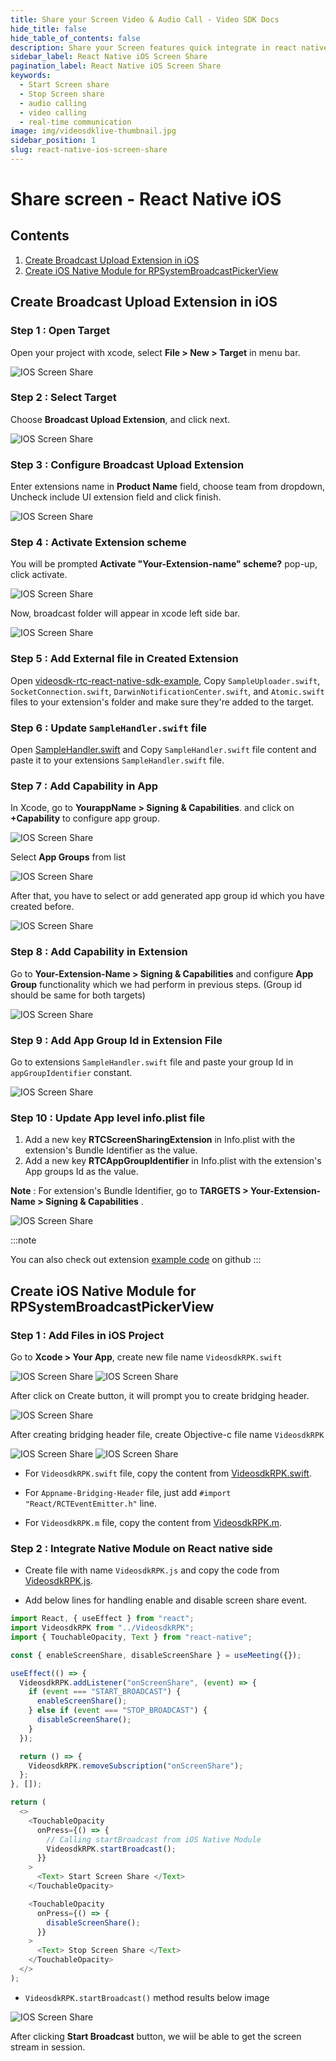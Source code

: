 ```yaml
---
title: Share your Screen Video & Audio Call - Video SDK Docs
hide_title: false
hide_table_of_contents: false
description: Share your Screen features quick integrate in react native IOS with Video SDK to add live video & audio conferencing to your applications.
sidebar_label: React Native iOS Screen Share
pagination_label: React Native iOS Screen Share
keywords:
  - Start Screen share
  - Stop Screen share
  - audio calling
  - video calling
  - real-time communication
image: img/videosdklive-thumbnail.jpg
sidebar_position: 1
slug: react-native-ios-screen-share
---
```


# Share screen - React Native iOS

## Contents

1. [Create Broadcast Upload Extension in iOS](/react-native/guide/video-and-audio-calling-api-sdk/extras/react-native-ios-screen-share#create-broadcast-upload-extension-in-ios)
2. [Create iOS Native Module for RPSystemBroadcastPickerView](/react-native/guide/video-and-audio-calling-api-sdk/extras/react-native-ios-screen-share#create-ios-native-module-for-rpsystembroadcastpickerview)

## Create Broadcast Upload Extension in iOS

### Step 1 : Open Target

Open your project with xcode, select **File > New > Target** in menu bar.

![IOS Screen Share](/img/ios-screenshare/step1-xcode.png)

### Step 2 : Select Target

Choose **Broadcast Upload Extension**, and click next.

![IOS Screen Share](/img/ios-screenshare/step2-xcode.png)

### Step 3 : Configure Broadcast Upload Extension

Enter extensions name in **Product Name** field, choose team from dropdown, Uncheck include UI extension field and click finish.

![IOS Screen Share](/img/ios-screenshare/step3-xcode.png)

### Step 4 : Activate Extension scheme

You will be prompted **Activate "Your-Extension-name" scheme?** pop-up, click activate.

![IOS Screen Share](/img/ios-screenshare/step4-xcode.png)

Now, broadcast folder will appear in xcode left side bar.

![IOS Screen Share](/img/ios-screenshare/step5-xcode.png)

### Step 5 : Add External file in Created Extension

Open [videosdk-rtc-react-native-sdk-example](https://github.com/videosdk-live/videosdk-rtc-react-native-sdk-example/tree/master/ios/BroadcastScreen), Copy `SampleUploader.swift`, `SocketConnection.swift`, `DarwinNotificationCenter.swift`, and `Atomic.swift` files to your extension's folder and make sure they're added to the target.

### Step 6 : Update `SampleHandler.swift` file

Open [SampleHandler.swift](https://github.com/videosdk-live/videosdk-rtc-react-native-sdk-example/blob/master/ios/BroadcastScreen/SampleHandler.swift) and Copy `SampleHandler.swift` file content and paste it to your extensions `SampleHandler.swift` file.

### Step 7 : Add Capability in App

In Xcode, go to **YourappName > Signing & Capabilities**. and click on **+Capability** to configure app group.

![IOS Screen Share](/img/ios-screenshare/step8-xcode.png)

Select **App Groups** from list

![IOS Screen Share](/img/ios-screenshare/step9-xcode.png)

After that, you have to select or add generated app group id which you have created before.

![IOS Screen Share](/img/ios-screenshare/step10-xcode.png)

### Step 8 : Add Capability in Extension

Go to **Your-Extension-Name > Signing & Capabilities** and configure **App Group** functionality which we had perform in previous steps. (Group id should be same for both targets)

![IOS Screen Share](/img/ios-screenshare/step11-xcode.png)

### Step 9 : Add App Group Id in Extension File

Go to extensions `SampleHandler.swift` file and paste your group Id in `appGroupIdentifier` constant.

![IOS Screen Share](/img/ios-screenshare/step12-xcode.png)

### Step 10 : Update App level info.plist file

1.  Add a new key **RTCScreenSharingExtension** in Info.plist with the extension's Bundle Identifier as the value.
2.  Add a new key **RTCAppGroupIdentifier** in Info.plist with the extension's App groups Id as the value.

**Note** : For extension's Bundle Identifier, go to **TARGETS > Your-Extension-Name > Signing & Capabilities** .

![IOS Screen Share](/img/ios-screenshare/step13-xcode.png)

:::note

You can also check out extension [example code](https://github.com/videosdk-live/videosdk-rtc-react-native-sdk-example/tree/master/ios/BroadcastScreen) on github
:::

## Create iOS Native Module for RPSystemBroadcastPickerView

### Step 1 : Add Files in iOS Project

Go to **Xcode > Your App**, create new file name `VideosdkRPK.swift`

![IOS Screen Share](/img/ios-screenshare/step18-xcode.png)
![IOS Screen Share](/img/ios-screenshare/step19-xcode.png)

After click on Create button, it will prompt you to create bridging header.

![IOS Screen Share](/img/ios-screenshare/step20-xcode.png)

After creating bridging header file, create Objective-c file name `VideosdkRPK`

![IOS Screen Share](/img/ios-screenshare/step21-xcode.png)
![IOS Screen Share](/img/ios-screenshare/step22-xcode.png)

- For `VideosdkRPK.swift` file, copy the content from [VideosdkRPK.swift](https://github.com/videosdk-live/videosdk-rtc-react-native-sdk-example/blob/master/ios/VideosdkRPK.swift).

- For `Appname-Bridging-Header` file, just add `#import "React/RCTEventEmitter.h"` line.

- For `VideosdkRPK.m` file, copy the content from [VideosdkRPK.m](https://github.com/videosdk-live/videosdk-rtc-react-native-sdk-example/blob/master/ios/VideosdkRPK.m).

### Step 2 : Integrate Native Module on React native side

- Create file with name `VideosdkRPK.js` and copy the code from [VideosdkRPK.js](https://github.com/videosdk-live/videosdk-rtc-react-native-sdk-example/blob/master/VideosdkRPK.js).

- Add below lines for handling enable and disable screen share event.

```js
import React, { useEffect } from "react";
import VideosdkRPK from "../VideosdkRPK";
import { TouchableOpacity, Text } from "react-native";

const { enableScreenShare, disableScreenShare } = useMeeting({});

useEffect(() => {
  VideosdkRPK.addListener("onScreenShare", (event) => {
    if (event === "START_BROADCAST") {
      enableScreenShare();
    } else if (event === "STOP_BROADCAST") {
      disableScreenShare();
    }
  });

  return () => {
    VideosdkRPK.removeSubscription("onScreenShare");
  };
}, []);

return (
  <>
    <TouchableOpacity
      onPress={() => {
        // Calling startBroadcast from iOS Native Module
        VideosdkRPK.startBroadcast();
      }}
    >
      <Text> Start Screen Share </Text>
    </TouchableOpacity>

    <TouchableOpacity
      onPress={() => {
        disableScreenShare();
      }}
    >
      <Text> Stop Screen Share </Text>
    </TouchableOpacity>
  </>
);
```

- `VideosdkRPK.startBroadcast()` method results below image

![IOS Screen Share](/img/ios-screenshare/step23-xcode.png)

After clicking **Start Broadcast** button, we wiil be able to get the screen stream in session.

<!-- ## How to Create App Group in Apple Store
### Step 1 : Go to App store

Navigate to [App Group](https://developer.apple.com/account/resources/identifiers/list/applicationGroup) and click on identifier.

![IOS Screen Share](/img/ios-screenshare/step14-xcode.png)

### Step 2 : Choose App Groups

Select **App Groups** from identifier and click on continue.
![IOS Screen Share](/img/ios-screenshare/step15-xcode.png)

### Step 3 : Add identifier

Add description and identifier, then click continue.

**Note** : Make sure the identifier prefix should be **group**, for example **group.com.ScreenBroadcast**.

![IOS Screen Share](/img/ios-screenshare/step16-xcode.png)

### Step 4 : Register identifier

Now, click on Register button to register this group.
![IOS Screen Share](/img/ios-screenshare/step17-xcode.png) -->
